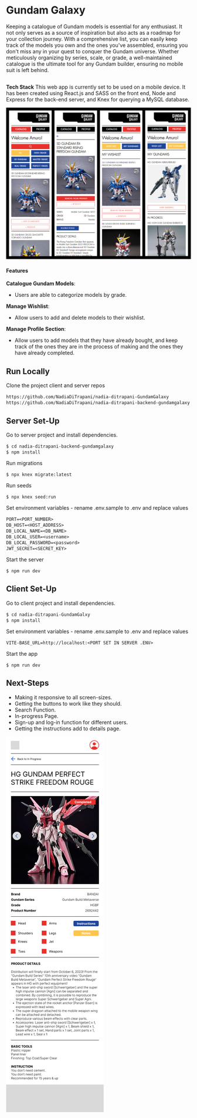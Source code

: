 
# Gundam Galaxy

Keeping a catalogue of Gundam models is essential for any enthusiast. It not only serves as a source of inspiration but also acts as a roadmap for your collection journey. With a comprehensive list, you can easily keep track of the models you own and the ones you've assembled, ensuring you don't miss any in your quest to conquer the Gundam universe. Whether meticulously organizing by series, scale, or grade, a well-maintained catalogue is the ultimate tool for any Gundam builder, ensuring no mobile suit is left behind.
##
**Tech Stack**
This web app is currently set to be used on a mobile device. It has been created using React.js and SASS on the front end, Node and Express for the back-end server, and Knex for querying a MySQL database.

![completed](./src/assets/screen%20shots/Group%2013.png)

#### Features

**Catalogue Gundam Models**:
 - Users are able to categorize models by grade.

**Manage Wishlist**:
 - Allow users to add and delete models to their wishlist.

**Manage Profile Section**:
 - Allow users to add models that they have already bought, and keep track of the ones they are in the process of making and the ones they have already completed.  

## Run Locally
Clone the project client and server repos

    https://github.com/NadiaDiTrapani/nadia-ditrapani-GundamGalaxy
    https://github.com/NadiaDiTrapani/nadia-ditrapani-backend-gundamgalaxy

## Server Set-Up
Go to server project and install dependencies.

    $ cd nadia-ditrapani-backend-gundamgalaxy
    $ npm install
Run migrations

    $ npx knex migrate:latest

Run seeds

    $ npx knex seed:run

Set environment variables - rename .env.sample to .env and replace values

    PORT=<PORT_NUMBER>
    DB_HOST=<HOST_ADDRESS>
    DB_LOCAL_NAME=<DB_NAME>
    DB_LOCAL_USER=<username>
    DB_LOCAL_PASSWORD=<password>
    JWT_SECRET=<SECRET_KEY>

Start the server

    $ npm run dev
  

## Client Set-Up
Go to client project and install dependencies.

    $ cd nadia-ditrapani-GundamGalxy
    $ npm install

Set environment variables - rename .env.sample to .env and replace values

    VITE-BASE_URL=http://localhost:<PORT SET IN SERVER .ENV>

Start the app

    $ npm run dev

  
## Next-Steps
- Making it responsive to all screen-sizes.
- Getting the buttons to work like they should.
- Search Function.
- In-progress Page.
- Sign-up and log-in function for different users.
- Getting the instructions add to details page.








![completed](./proposal_images/mobile%20completed.png)

